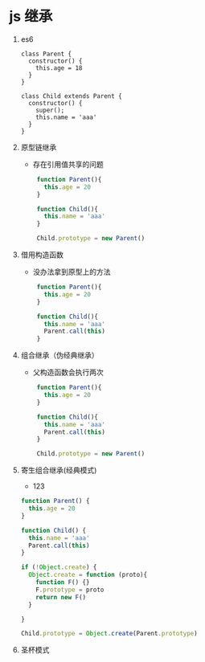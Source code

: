 # js 继承
1. es6

    ```ecmascript 6
    class Parent {
      constructor() {
        this.age = 18
      }
    }

    class Child extends Parent {
      constructor() {
        super();
        this.name = 'aaa'
      }
    }
    ```

2. 原型链继承
   - 存在引用值共享的问题
      ```javascript
       function Parent(){
         this.age = 20
       }

       function Child(){
         this.name = 'aaa'
       }

       Child.prototype = new Parent()

       ```

3. 借用构造函数
   - 没办法拿到原型上的方法
      ```javascript
       function Parent(){
         this.age = 20
       }

       function Child(){
         this.name = 'aaa'
         Parent.call(this)
       }
       ```

4. 组合继承（伪经典继承）
   - 父构造函数会执行两次
      ```javascript
       function Parent(){
         this.age = 20
       }

       function Child(){
         this.name = 'aaa'
         Parent.call(this)
       }

       Child.prototype = new Parent()

       ```

5. 寄生组合继承(经典模式)
   - 123
    ```javascript
    function Parent() {
      this.age = 20
    }

    function Child() {
      this.name = 'aaa'
      Parent.call(this)
    }

    if (!Object.create) {
      Object.create = function (proto){
        function F() {}
        F.prototype = proto
        return new F()
      }

    }

    Child.prototype = Object.create(Parent.prototype)
    ```

6. 圣杯模式
